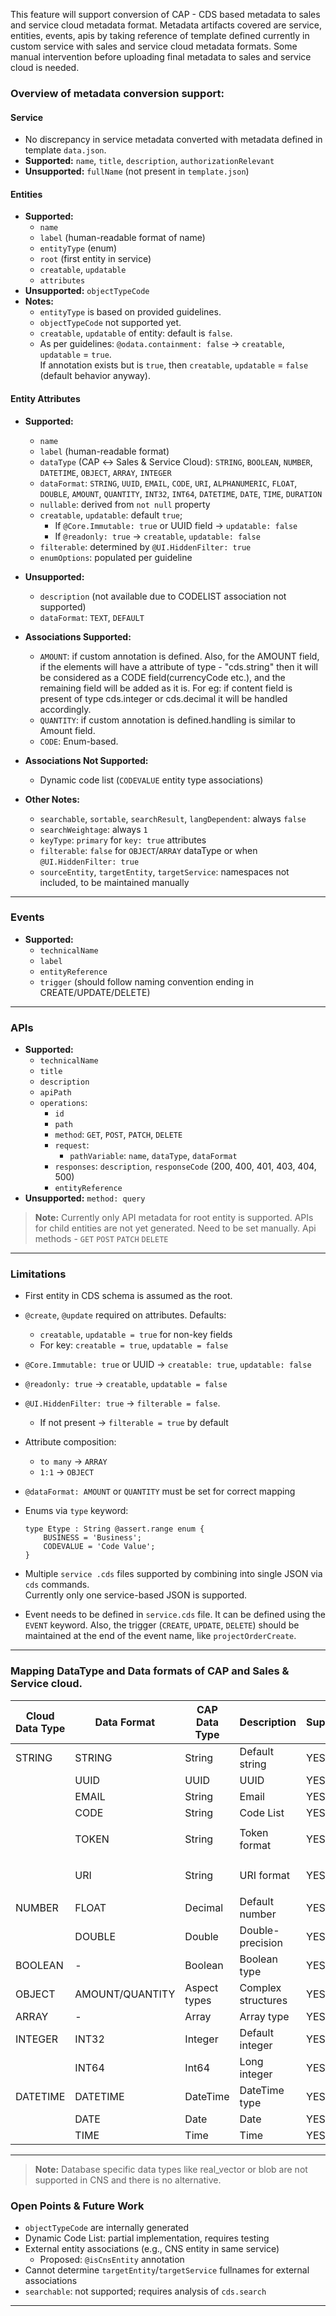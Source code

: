 
This feature will support conversion of CAP - CDS based metadata to sales and service cloud metadata format. Metadata artifacts covered are service, entities, events, apis by taking reference of template defined currently in custom service with sales and service cloud metadata formats. Some manual intervention before uploading final metadata to sales and service cloud is needed.

### Overview of metadata conversion support:

#### Service

- No discrepancy in service metadata converted with metadata defined in template `data.json`.
- **Supported:** `name`, `title`, `description`, `authorizationRelevant`
- **Unsupported:** `fullName` (not present in `template.json`)

#### Entities

- **Supported:** 
  - `name`
  - `label` (human-readable format of name)
  - `entityType` (enum)
  - `root` (first entity in service)
  - `creatable`, `updatable`
  - `attributes`
- **Unsupported:** `objectTypeCode`
- **Notes:**
  - `entityType` is based on provided guidelines.
  - `objectTypeCode` not supported yet.
  - `creatable`, `updatable` of entity: default is `false`.
  - As per guidelines: `@odata.containment: false` → `creatable`, `updatable` = `true`.  
    If annotation exists but is `true`, then `creatable`, `updatable` = `false` (default behavior anyway).

#### Entity Attributes

- **Supported:**
  - `name`
  - `label` (human-readable format)
  - `dataType` (CAP ↔ Sales & Service Cloud): `STRING`, `BOOLEAN`, `NUMBER`, `DATETIME`, `OBJECT`, `ARRAY`, `INTEGER`
  - `dataFormat`: `STRING`, `UUID`, `EMAIL`, `CODE`, `URI`, `ALPHANUMERIC`, `FLOAT`, `DOUBLE`, `AMOUNT`, `QUANTITY`, `INT32`, `INT64`, `DATETIME`, `DATE`, `TIME`, `DURATION`
  - `nullable`: derived from `not null` property
  - `creatable`, `updatable`: default `true`; 
    - If `@Core.Immutable: true` or UUID field → `updatable: false`
    - If `@readonly: true` → `creatable`, `updatable: false`
  - `filterable`: determined by `@UI.HiddenFilter: true`
  - `enumOptions`: populated per guideline
- **Unsupported:**
  - `description` (not available due to CODELIST association not supported)
  - `dataFormat`: `TEXT`, `DEFAULT`

- **Associations Supported:**
  - `AMOUNT`: if custom annotation is defined. Also, for the AMOUNT field, if the elements will have a attribute of type - "cds.string" then it will be considered as a CODE field(currencyCode etc.), and the remaining field will be added as it is. For eg: if content field is present of type cds.integer or cds.decimal it will be handled accordingly.
  - `QUANTITY`: if custom annotation is defined.handling is similar to Amount field.
  - `CODE`: Enum-based.
  
- **Associations Not Supported:**
  - Dynamic code list (`CODEVALUE` entity type associations)

- **Other Notes:**
  - `searchable`, `sortable`, `searchResult`, `langDependent`: always `false`
  - `searchWeightage`: always `1`
  - `keyType`: `primary` for `key: true` attributes
  - `filterable`: `false` for `OBJECT`/`ARRAY` dataType or when `@UI.HiddenFilter: true`
  - `sourceEntity`, `targetEntity`, `targetService`: namespaces not included, to be maintained manually

---

### Events

- **Supported:**
  - `technicalName`
  - `label`
  - `entityReference`
  - `trigger` (should follow naming convention ending in CREATE/UPDATE/DELETE)

---
### APIs

- **Supported:**
  - `technicalName`
  - `title`
  - `description`
  - `apiPath`
  - `operations`:
    - `id`
    - `path`
    - `method`: `GET`, `POST`, `PATCH`, `DELETE`
    - `request`:
      - `pathVariable`: `name`, `dataType`, `dataFormat`
    - `responses`: `description`, `responseCode` (200, 400, 401, 403, 404, 500)
    - `entityReference`
- **Unsupported:** `method: query`

> **Note:** Currently only API metadata for root entity is supported. APIs for child entities are not yet generated. Need to be set manually.
> Api methods - `GET` `POST` `PATCH` `DELETE`

---

### Limitations

- First entity in CDS schema is assumed as the root.
- `@create`, `@update` required on attributes. Defaults:
  - `creatable`, `updatable = true` for non-key fields
  - For key: `creatable = true`, `updatable = false`
- `@Core.Immutable: true` or UUID → `creatable: true`, `updatable: false`
- `@readonly: true` → `creatable`, `updatable = false`
- `@UI.HiddenFilter: true` → `filterable = false`.  
  - If not present → `filterable = true` by default
- Attribute composition: 
  - `to many` → `ARRAY`
  - `1:1` → `OBJECT`
- `@dataFormat: AMOUNT` or `QUANTITY` must be set for correct mapping
- Enums via `type` keyword:

    ```cds
    type Etype : String @assert.range enum {
        BUSINESS = 'Business';
        CODEVALUE = 'Code Value';
    }
    ```

- Multiple `service .cds` files supported by combining into single JSON via `cds` commands.  
  Currently only one service-based JSON is supported.
- Event needs to be defined in `service.cds` file. It can be defined using the `EVENT` keyword. Also, the trigger (`CREATE`, `UPDATE`, `DELETE`) should be maintained at the end of the event name, like `projectOrderCreate`.

---

### Mapping DataType and Data formats of CAP and Sales & Service cloud.

| Cloud Data Type | Data Format   | CAP Data Type | Description                 | Supported | Comments                                                                 |
|-----------------|---------------|----------------|-----------------------------|-----------|--------------------------------------------------------------------------|
| STRING          | STRING         | String          | Default string              | YES       |                                                                          |
|                 | UUID           | UUID            | UUID                        | YES       |                                                                          |
|                 | EMAIL          | String          | Email                       | YES       |                                                                          |
|                 | CODE           | String          | Code List                   | YES       |                                                                          |
|                 | TOKEN          | String          | Token format                | YES       | Requires `@dataFormat: 'TOKEN'`                                          |
|                 | URI            | String          | URI format                  | YES       | Requires `@dataFormat: 'URI'`                                            |
| NUMBER          | FLOAT          | Decimal         | Default number              | YES       |                                                                          |
|                 | DOUBLE         | Double          | Double-precision            | YES       |                                                                          |
| BOOLEAN         | -              | Boolean         | Boolean type                | YES       |                                                                          |
| OBJECT          | AMOUNT/QUANTITY| Aspect types    | Complex structures          | YES       | `TEXT` not supported/tested                                              |
| ARRAY           | -              | Array<type>     | Array type                  | YES       |                                                                          |
| INTEGER         | INT32          | Integer         | Default integer             | YES       |                                                                          |
|                 | INT64          | Int64           | Long integer                | YES       |                                                                          |
| DATETIME        | DATETIME       | DateTime        | DateTime type               | YES       |                                                                          |
|                 | DATE           | Date            | Date                        | YES       |                                                                          |
|                 | TIME           | Time            | Time                        | YES       |                                                                          |

---
> **Note:**  Database specific data types like real_vector or blob are not supported in CNS and there is no alternative.

### Open Points & Future Work

- `objectTypeCode` are internally generated
- Dynamic Code List: partial implementation, requires testing
- External entity associations (e.g., CNS entity in same service)
  - Proposed: `@isCnsEntity` annotation
- Cannot determine `targetEntity`/`targetService` fullnames for external associations
- `searchable`: not supported; requires analysis of `cds.search`

---

